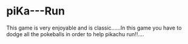 # piKa---Run
This game is very enjoyable and is classic......In this game you have to dodge all the pokeballs in order to help pikachu run!!....
